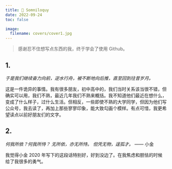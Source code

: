```yaml
---
title: 💭 Somniloquy
date: 2022-09-24
toc: false

image:
  filename: covers/cover1.jpg
---
```


> 感谢忍不住想写点东西的我，终于学会了使用 Github。

## 1. 

*于是我们继续奋力向前，逆水行舟，被不断地向后推，直至回到往昔岁月。*

这是一件诡异的事情。我有很多朋友，初中高中的，我们当时关系该当很不错，但确实可以用，我们不熟，最近几年我们不熟来概括。我不知道他们最近在想什么，变成了什么样子，过什么生活。但相反，一些即使不熟的大学同学，但因为他们写公众号，我去读了，再加上那些寥寥印象，能大致勾画个模样。有点可惜，我更希望读点以前好朋友们的文字。

## 2. 

*何我所依？何我所恃？*
*无所依，亦无所恃。*
*但凭无物，逞孤才。* —— 小金

我觉得小金 2020 年写下的这段话特别好，好到没边了。在我焦虑和胆怯的时候给了我很多的勇气。